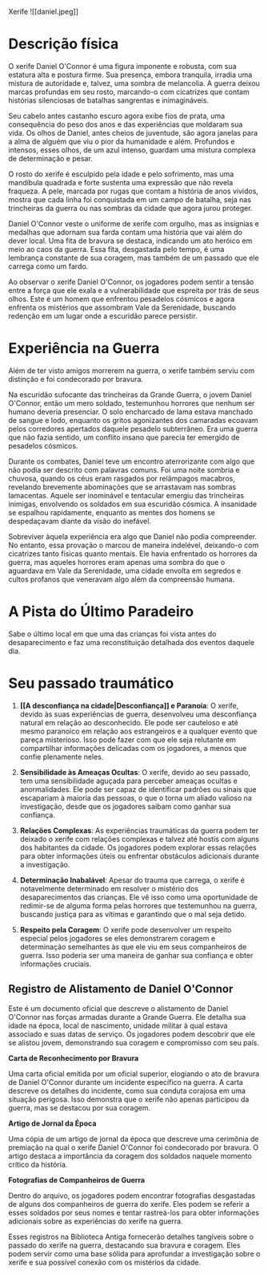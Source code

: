 Xerife
![[daniel.jpeg]]
# Descrição física
O xerife Daniel O'Connor é uma figura imponente e robusta, com sua estatura alta e postura firme. Sua presença, embora tranquila, irradia uma mistura de autoridade e, talvez, uma sombra de melancolia. A guerra deixou marcas profundas em seu rosto, marcando-o com cicatrizes que contam histórias silenciosas de batalhas sangrentas e inimagináveis.

Seu cabelo antes castanho escuro agora exibe fios de prata, uma consequência do peso dos anos e das experiências que moldaram sua vida. Os olhos de Daniel, antes cheios de juventude, são agora janelas para a alma de alguém que viu o pior da humanidade e além. Profundos e intensos, esses olhos, de um azul intenso, guardam uma mistura complexa de determinação e pesar.

O rosto do xerife é esculpido pela idade e pelo sofrimento, mas uma mandíbula quadrada e forte sustenta uma expressão que não revela fraqueza. A pele, marcada por rugas que contam a história de anos vividos, mostra que cada linha foi conquistada em um campo de batalha, seja nas trincheiras da guerra ou nas sombras da cidade que agora jurou proteger.

Daniel O'Connor veste o uniforme de xerife com orgulho, mas as insígnias e medalhas que adornam sua farda contam uma história que vai além do dever local. Uma fita de bravura se destaca, indicando um ato heróico em meio ao caos da guerra. Essa fita, desgastada pelo tempo, é uma lembrança constante de sua coragem, mas também de um passado que ele carrega como um fardo.

Ao observar o xerife Daniel O'Connor, os jogadores podem sentir a tensão entre a força que ele exala e a vulnerabilidade que espreita por trás de seus olhos. Este é um homem que enfrentou pesadelos cósmicos e agora enfrenta os mistérios que assombram Vale da Serenidade, buscando redenção em um lugar onde a escuridão parece persistir.
# Experiência na Guerra 

Além de ter visto amigos morrerem na guerra, o xerife também serviu com distinção e foi condecorado por bravura.

Na escuridão sufocante das trincheiras da Grande Guerra, o jovem Daniel O'Connor, então um mero soldado, testemunhou horrores que nenhum ser humano deveria presenciar. O solo encharcado de lama estava manchado de sangue e lodo, enquanto os gritos agonizantes dos camaradas ecoavam pelos corredores apertados daquele pesadelo subterrâneo. Era uma guerra que não fazia sentido, um conflito insano que parecia ter emergido de pesadelos cósmicos.

Durante os combates, Daniel teve um encontro aterrorizante com algo que não podia ser descrito com palavras comuns. Foi uma noite sombria e chuvosa, quando os céus eram rasgados por relâmpagos macabros, revelando brevemente abominações que se arrastavam nas sombras lamacentas. Aquele ser inominável e tentacular emergiu das trincheiras inimigas, envolvendo os soldados em sua escuridão cósmica. A insanidade se espalhou rapidamente, enquanto as mentes dos homens se despedaçavam diante da visão do inefável.

Sobreviver àquela experiência era algo que Daniel não podia compreender. No entanto, essa provação o marcou de maneira indelével, deixando-o com cicatrizes tanto físicas quanto mentais. Ele havia enfrentado os horrores da guerra, mas aqueles horrores eram apenas uma sombra do que o aguardava em Vale da Serenidade, uma cidade envolta em segredos e cultos profanos que veneravam algo além da compreensão humana.

# A Pista do Último Paradeiro
Sabe o último local em que uma das crianças foi vista antes do desaparecimento e faz uma reconstituição detalhada dos eventos daquele dia.

# Seu passado traumático

1. **[[A desconfiança na cidade|Desconfiança]] e Paranoia**: O xerife, devido às suas experiências de guerra, desenvolveu uma desconfiança natural em relação ao desconhecido. Ele pode ser cauteloso e até mesmo paranoico em relação aos estrangeiros e a qualquer evento que pareça misterioso. Isso pode fazer com que ele seja relutante em compartilhar informações delicadas com os jogadores, a menos que confie plenamente neles.
    
2. **Sensibilidade às Ameaças Ocultas**: O xerife, devido ao seu passado, tem uma sensibilidade aguçada para perceber ameaças ocultas e anormalidades. Ele pode ser capaz de identificar padrões ou sinais que escapariam à maioria das pessoas, o que o torna um aliado valioso na investigação, desde que os jogadores saibam como ganhar sua confiança.
    
3. **Relações Complexas**: As experiências traumáticas da guerra podem ter deixado o xerife com relações complexas e talvez até hostis com alguns dos habitantes da cidade. Os jogadores podem explorar essas relações para obter informações úteis ou enfrentar obstáculos adicionais durante a investigação.
    
4. **Determinação Inabalável**: Apesar do trauma que carrega, o xerife é notavelmente determinado em resolver o mistério dos desaparecimentos das crianças. Ele vê isso como uma oportunidade de redimir-se de alguma forma pelas horrores que testemunhou na guerra, buscando justiça para as vítimas e garantindo que o mal seja detido.
    
5. **Respeito pela Coragem**: O xerife pode desenvolver um respeito especial pelos jogadores se eles demonstrarem coragem e determinação semelhantes às que ele viu em seus companheiros de guerra. Isso poderia ser uma maneira de ganhar sua confiança e obter informações cruciais.

## Registro de Alistamento de Daniel O'Connor

Este é um documento oficial que descreve o alistamento de Daniel O'Connor nas forças armadas durante a Grande Guerra. Ele detalha sua idade na época, local de nascimento, unidade militar à qual estava associado e suas datas de serviço. Os jogadores podem descobrir que ele se alistou jovem, demonstrando sua coragem e compromisso com seu país.

**Carta de Reconhecimento por Bravura**

Uma carta oficial emitida por um oficial superior, elogiando o ato de bravura de Daniel O'Connor durante um incidente específico na guerra. A carta descreve os detalhes do incidente, como sua conduta corajosa em uma situação perigosa. Isso demonstra que o xerife não apenas participou da guerra, mas se destacou por sua coragem.

**Artigo de Jornal da Época**

Uma cópia de um artigo de jornal da época que descreve uma cerimônia de premiação na qual o xerife Daniel O'Connor foi condecorado por bravura. O artigo destaca a importância da coragem dos soldados naquele momento crítico da história.

**Fotografias de Companheiros de Guerra**

Dentro do arquivo, os jogadores podem encontrar fotografias desgastadas de alguns dos companheiros de guerra do xerife. Eles podem se referir a esses soldados por seus nomes e tentar rastreá-los para obter informações adicionais sobre as experiências do xerife na guerra.

Esses registros na Biblioteca Antiga fornecerão detalhes tangíveis sobre o passado do xerife na guerra, destacando sua bravura e coragem. Eles podem servir como uma base sólida para aprofundar a investigação sobre o xerife e sua possível conexão com os mistérios da cidade.